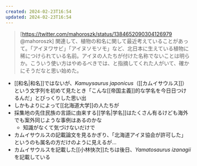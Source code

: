 ```yaml
---
created: 2024-02-23T16:54
updated: 2024-02-23T16:54
---
```

>[https://twitter.com/mahoroszk/status/1384652090304126979 @mahoroszk]
> 関連して、植物の和名に関して最近考えていることがあって。「アイヌワサビ」「アイヌソモソモ」など、北日本に生えている植物に稀につけられている名前。アイヌの人たちが付けた名称でないことは明らか。こういう使い方はやめるべきでは、と指摘してくれた人がいて、確かにそうだなと思い始めた。


- [[和名|和名]]ではないが、*Kamuysaurus japonicus*（[[カムイサウルス]]）という文字列を初めて見たとき「こんな[[帝国主義]]的な学名を今日日つけるんだ」とびっくりした思い出
- しかもよりによって[[北海道大学]]の人たちが
- 採集地の先住民族の言語に由来する[[学名|学名]]はたくさん有るけども海外でも案外同じような事例はあるのかな
    - 知識がなくて気づけないだけで
- カムイサウルスの記載論文を見るかぎり、「北海道アイヌ協会が許可した」というのも属名の方だけのように見えるが…
- カムイサウルスを記載した[[小林快次]]たちは後日、*Yamatosaurus izanagii*を記載している